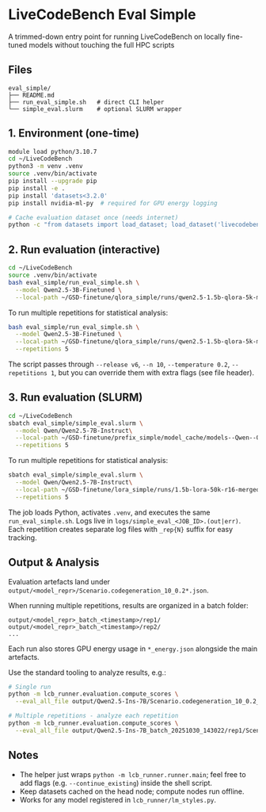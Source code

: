# LiveCodeBench Eval Simple

A trimmed-down entry point for running LiveCodeBench on locally fine-tuned models without touching the full HPC scripts

## Files

```
eval_simple/
├── README.md
├── run_eval_simple.sh   # direct CLI helper
└── simple_eval.slurm    # optional SLURM wrapper
```

## 1. Environment (one-time)

```bash
module load python/3.10.7
cd ~/LiveCodeBench
python3 -m venv .venv
source .venv/bin/activate
pip install --upgrade pip
pip install -e .
pip install 'datasets<3.2.0'
pip install nvidia-ml-py  # required for GPU energy logging

# Cache evaluation dataset once (needs internet)
python -c "from datasets import load_dataset; load_dataset('livecodebench/code_generation_lite', split='test', version_tag='v6', trust_remote_code=True)"
```

## 2. Run evaluation (interactive)

```bash
cd ~/LiveCodeBench
source .venv/bin/activate
bash eval_simple/run_eval_simple.sh \
  --model Qwen2.5-3B-Finetuned \
  --local-path ~/GSD-finetune/qlora_simple/runs/qwen2.5-1.5b-qlora-5k-merged
```

To run multiple repetitions for statistical analysis:

```bash
bash eval_simple/run_eval_simple.sh \
  --model Qwen2.5-3B-Finetuned \
  --local-path ~/GSD-finetune/qlora_simple/runs/qwen2.5-1.5b-qlora-5k-merged \
  --repetitions 5
```

The script passes through `--release v6`, `--n 10`, `--temperature 0.2`, `--repetitions 1`, but you can override them with extra flags (see file header).

## 3. Run evaluation (SLURM)

```bash
cd ~/LiveCodeBench
sbatch eval_simple/simple_eval.slurm \
  --model Qwen/Qwen2.5-7B-Instruct\
  --local-path ~/GSD-finetune/prefix_simple/model_cache/models--Qwen--Qwen2.5-Coder-1.5B-Instruct/snapshots/2e1fd397ee46e1388853d2af2c993145b0f1098a \
  --repetitions 5
```

To run multiple repetitions for statistical analysis:

```bash
sbatch eval_simple/simple_eval.slurm \
  --model Qwen/Qwen2.5-7B-Instruct\
  --local-path ~/GSD-finetune/lora_simple/runs/1.5b-lora-50k-r16-merged \
  --repetitions 5
```

The job loads Python, activates `.venv`, and executes the same `run_eval_simple.sh`. Logs live in `logs/simple_eval_<JOB_ID>.(out|err)`. Each repetition creates separate log files with `_rep{N}` suffix for easy tracking.

## Output & Analysis

Evaluation artefacts land under `output/<model_repr>/Scenario.codegeneration_10_0.2*.json`. 

When running multiple repetitions, results are organized in a batch folder:
```
output/<model_repr>_batch_<timestamp>/rep1/
output/<model_repr>_batch_<timestamp>/rep2/
...
```

Each run also stores GPU energy usage in `*_energy.json` alongside the main artefacts.

Use the standard tooling to analyze results, e.g.:

```bash
# Single run
python -m lcb_runner.evaluation.compute_scores \
  --eval_all_file output/Qwen2.5-Ins-7B/Scenario.codegeneration_10_0.2_eval_all.json

# Multiple repetitions - analyze each repetition
python -m lcb_runner.evaluation.compute_scores \
  --eval_all_file output/Qwen2.5-Ins-7B_batch_20251030_143022/rep1/Scenario.codegeneration_10_0.2_eval_all.json
```

## Notes

- The helper just wraps `python -m lcb_runner.runner.main`; feel free to add flags (e.g. `--continue_existing`) inside the shell script.
- Keep datasets cached on the head node; compute nodes run offline.
- Works for any model registered in `lcb_runner/lm_styles.py`.

